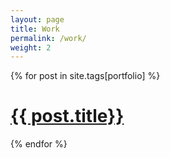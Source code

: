 ```yaml
---
layout: page
title: Work
permalink: /work/
weight: 2
---
```


{% for post in site.tags[portfolio] %}
<a href="{{ post.url | prepend: site.baseurl }}"><h1>{{ post.title}}</h1></a>
{% endfor %}
